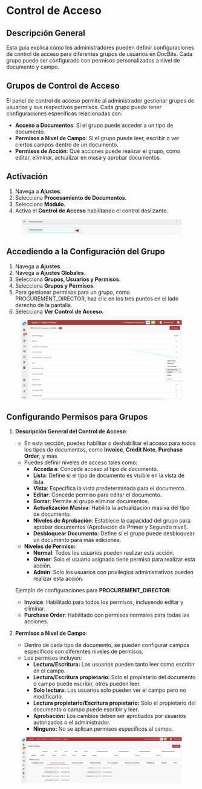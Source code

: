 # Control de Acceso

## Descripción General

Esta guía explica cómo los administradores pueden definir configuraciones de control de acceso para diferentes grupos de usuarios en DocBits. Cada grupo puede ser configurado con permisos personalizados a nivel de documento y campo.

## Grupos de Control de Acceso

El panel de control de acceso permite al administrador gestionar grupos de usuarios y sus respectivos permisos. Cada grupo puede tener configuraciones específicas relacionadas con:

* **Acceso a Documentos**: Si el grupo puede acceder a un tipo de documento.
* **Permisos a Nivel de Campo**: Si el grupo puede leer, escribir o ver ciertos campos dentro de un documento.
* **Permisos de Acción**: Qué acciones puede realizar el grupo, como editar, eliminar, actualizar en masa y aprobar documentos.

## Activación

1. Navega a **Ajustes**.
2. Selecciona **Procesamiento de Documentos**.
3. Selecciona **Módulo.**
4. Activa el **Control de Acceso** habilitando el control deslizante.

<figure><img src="../../../../../.gitbook/assets/Access-Control3_es.png" alt=""><figcaption></figcaption></figure>

## **Accediendo a la Configuración del Grupo**

1. Navega a **Ajustes**.
2. Navega a **Ajustes Globales**.
3. Selecciona **Grupos, Usuarios y Permisos**.
4. Selecciona **Grupos y Permisos**.
5. Para gestionar permisos para un grupo, como PROCUREMENT\_DIRECTOR, haz clic en los tres puntos en el lado derecho de la pantalla.
6. Selecciona **Ver Control de Acceso.**

<figure><img src="../../../../../.gitbook/assets/Access-Control_es.png" alt=""><figcaption></figcaption></figure>

## Configurando Permisos para Grupos

1.  **Descripción General del Control de Acceso**:

    * En esta sección, puedes habilitar o deshabilitar el acceso para todos los tipos de documentos, como **Invoice**, **Credit Note**, **Purchase Order**, y más.
    * Puedes definir niveles de acceso tales como:
      * **Acceda a**: Concede acceso al tipo de documento.
      * **Lista**: Define si el tipo de documento es visible en la vista de lista.
      * **Vista**: Especifica la vista predeterminada para el documento.
      * **Editar**: Concede permiso para editar el documento.
      * **Borrar**: Permite al grupo eliminar documentos.
      * **Actualización Masiva**: Habilita la actualización masiva del tipo de documento.
      * **Niveles de Aprobación**: Establece la capacidad del grupo para aprobar documentos (Aprobación de Primer y Segundo nivel).
      * **Desbloquear Documento**: Define si el grupo puede desbloquear un documento para más ediciones.
    * **Niveles de Permiso:**
      * **Normal**: Todos los usuarios pueden realizar esta acción.
      * **Owner**: Solo el usuario asignado tiene permiso para realizar esta acción.
      * **Admin**: Solo los usuarios con privilegios administrativos pueden realizar esta acción.

    Ejemplo de configuraciones para **PROCUREMENT\_DIRECTOR**:

    * **Invoice**: Habilitado para todos los permisos, incluyendo editar y eliminar.
    * **Purchase Order**: Habilitado con permisos normales para todas las acciones.
2. **Permisos a Nivel de Campo**:
   * Dentro de cada tipo de documento, se pueden configurar campos específicos con diferentes niveles de permisos.
   * Los permisos incluyen:
     * **Lectura/Escritura:** Los usuarios pueden tanto leer como escribir en el campo.
     * **Lectura/Escritura propietario:** Solo el propietario del documento o campo puede escribir, otros pueden leer.
     * **Solo lectura:** Los usuarios solo pueden ver el campo pero no modificarlo.
     * **Lectura propietario/Escritura propietario:** Solo el propietario del documento o campo puede escribir y leer.
     * **Aprobación:** Los cambios deben ser aprobados por usuarios autorizados o el administrador.
     * **Ninguno:** No se aplican permisos específicos al campo.

<figure><img src="../../../../../.gitbook/assets/Access-Control2_es.png" alt=""><figcaption></figcaption></figure>
